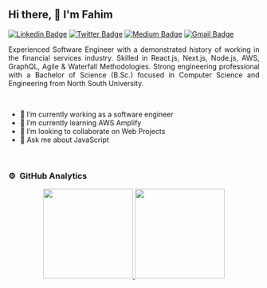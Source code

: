  ## Hi there, 👋  I'm Fahim

[![Linkedin Badge](https://img.shields.io/badge/-fahimu10-blue?style=flat-square&logo=Linkedin&logoColor=white&link=https://www.linkedin.com/in/fahimu10/)](https://www.linkedin.com/in/fahimu10/) [![Twitter Badge](https://img.shields.io/badge/-@fahimu10-1ca0f1?style=flat-square&labelColor=1ca0f1&logo=twitter&logoColor=white&link=https://twitter.com/fahimu10)](https://twitter.com/fahimu10) [![Medium Badge](https://img.shields.io/badge/-@Fahimu10-03a57a?style=flat-square&labelColor=000000&logo=Medium&link=https://medium.com/@fahimu10/)](https://medium.com/@fahimu10/)
[![Gmail Badge](https://img.shields.io/badge/-fahimuddin.dev@gmail.com-c14438?style=flat-square&logo=Gmail&logoColor=white&link=mailto:fahimuddin.dev@gmail.com)](mailto:fahimuddin.dev@gmail.com)

<p style="text-align:justify;"> 
Experienced Software Engineer with a demonstrated history of working in the financial services industry. Skilled in React.js, Next.js, Node.js, AWS, GraphQL, Agile & Waterfall Methodologies. Strong engineering professional with a Bachelor of Science (B.Sc.) focused in Computer Science and Engineering from North South University.
</p>
<br>

- 🔭 I’m currently working as a software engineer
- 🌱 I’m currently learning AWS Amplify 
- 👯 I’m looking to collaborate on Web Projects
- 💬 Ask me about JavaScript
<br>

### ⚙️ &nbsp;GitHub Analytics

<p align="center">
<a href="https://github.com/fahimu10">
  <img height="180em" src="https://github-readme-stats-eight-theta.vercel.app/api?username=fahimu10&show_icons=true&theme=algolia&include_all_commits=true&count_private=true"/>
  <img height="180em" src="https://github-readme-stats-eight-theta.vercel.app/api/top-langs/?username=fahimu10&layout=compact&langs_count=8&theme=algolia"/>
</a>
</p>

